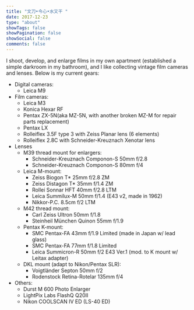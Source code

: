 ```yaml
---
title: "文刀•今心•水又干 "
date: 2017-12-23
type: "about"
showTags: false
showPagination: false
showSocial: false
comments: false
---
```


I shoot, develop, and enlarge films in my own apartment (established a simple darkroom in my bathroom), and I like collecting vintage film cameras and lenses. Below is my current gears:

* Digital cameras:
    * Leica M9
* Film cameras:
    * Leica M3
    * Konica Hexar RF
    * Pentax ZX-5N(aka MZ-5N, with another broken MZ-M for repair parts replacement)
    * Pentax LX
    * Rolleiflex 3.5F type 3 with Zeiss Planar lens (6 elements)
    * Rolleiflex 2.8C with Schneider-Kreuznach Xenotar lens 
* Lenses
    * M39 thread mount for enlargers:
        * Schneider-Kreuznach Componon-S 50mm f/2.8
        * Schneider-Kreuznach Componon-S 80mm f/4
    * Leica M-mount:
        * Zeiss Biogon T* 25mm f/2.8 ZM
        * Zeiss Distagon T* 35mm f/1.4 ZM
        * Rollei Sonnar HFT 40mm f/2.8 LTM
        * Leica Summilux-M 50mm f/1.4 (E43 v2, made in 1962)
        * Nikkor-P.C. 8.5cm f/2 LTM
    * M42 thread mount:
        * Carl Zeiss Ultron 50mm f/1.8
        * Steinheil München Quinon 55mm f/1.9
    * Pentax K-mount:
        * SMC Pentax-FA 43mm f/1.9 Limited (made in Japan w/ lead glass)
        * SMC Pentax-FA 77mm f/1.8 Limited
        * Leica Summicron-R 50mm f/2 E43 Ver.1 (mod. to K mount w/ Leitax adapter)
    * DKL mount (adapt to Nikon/Pentax SLR):
        * Voigtländer Septon 50mm f/2
        * Rodenstock Retina-Rotelar 135mm f/4
* Others:
    * Durst M 600 Photo Enlarger
    * LightPix Labs FlashQ Q20II
    * Nikon COOLSCAN IV ED (LS-40 ED)
